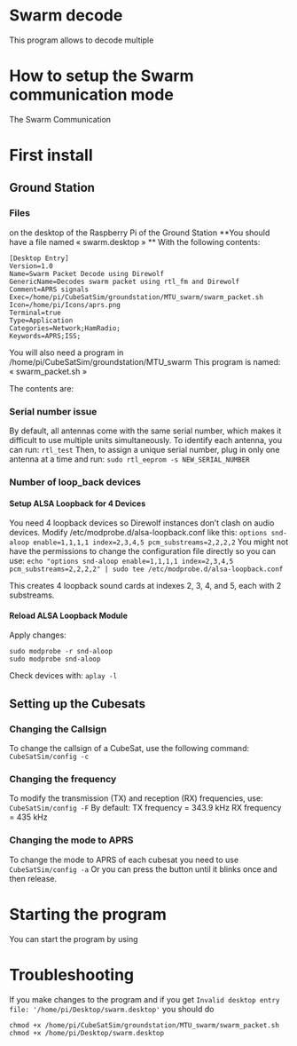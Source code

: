 # Swarm decode
 This program allows to decode multiple



# How to setup the Swarm communication mode
The Swarm Communication
# First install
## Ground Station

### Files
on the desktop of the Raspberry Pi of the Ground Station
**You should have a file named « swarm.desktop » **
With the following contents:

```
[Desktop Entry]
Version=1.0
Name=Swarm Packet Decode using Direwolf
GenericName=Decodes swarm packet using rtl_fm and Direwolf
Comment=APRS signals
Exec=/home/pi/CubeSatSim/groundstation/MTU_swarm/swarm_packet.sh
Icon=/home/pi/Icons/aprs.png
Terminal=true
Type=Application
Categories=Network;HamRadio;
Keywords=APRS;ISS;
```


You will also need a program in /home/pi/CubeSatSim/groundstation/MTU_swarm
This program is named: « swarm_packet.sh » 

The contents are:

### Serial number issue
By default, all antennas come with the same serial number, which makes it difficult to use multiple units simultaneously.
To identify each antenna, you can run:
`rtl_test` 
Then, to assign a unique serial number, plug in only one antenna at a time and run:
`sudo rtl_eeprom -s NEW_SERIAL_NUMBER`


### Number of loop_back devices
#### Setup ALSA Loopback for 4 Devices
You need 4 loopback devices so Direwolf instances don’t clash on audio devices.
Modify /etc/modprobe.d/alsa-loopback.conf like this:
`options snd-aloop enable=1,1,1,1 index=2,3,4,5 pcm_substreams=2,2,2,2`
You might not have the permissions to change the configuration file directly so you can use:
`echo "options snd-aloop enable=1,1,1,1 index=2,3,4,5 pcm_substreams=2,2,2,2" | sudo tee /etc/modprobe.d/alsa-loopback.conf`

This creates 4 loopback sound cards at indexes 2, 3, 4, and 5, each with 2 substreams.
#### Reload ALSA Loopback Module
Apply changes:
```
sudo modprobe -r snd-aloop
sudo modprobe snd-aloop
```
Check devices with:
`aplay -l`


## Setting up the Cubesats
### Changing the Callsign
To change the callsign of a CubeSat, use the following command:
`CubeSatSim/config -c`

### Changing the frequency
To modify the transmission (TX) and reception (RX) frequencies, use:
`CubeSatSim/config -F`
By default:
TX frequency = 343.9 kHz
RX frequency = 435 kHz

### Changing the mode to APRS
To change the mode to APRS of each cubesat you need to use
`CubeSatSim/config -a`
Or you can press the button until it blinks once and then release.


# Starting the program
You can start the program by using 




# Troubleshooting
If you make changes to the program and if you get 
`Invalid desktop entry file: '/home/pi/Desktop/swarm.desktop'`
you should do
```
chmod +x /home/pi/CubeSatSim/groundstation/MTU_swarm/swarm_packet.sh
chmod +x /home/pi/Desktop/swarm.desktop
```






